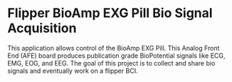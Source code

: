 # Flipper BioAmp EXG Pill Bio Signal Acquisition

This application allows control of the BioAmp EXG Pill. This Analog Front End (AFE) board produces publication grade BioPotential signals like ECG, EMG, EOG, and EEG.
The goal of this project is to collect and share bio signals and eventually work on a flipper BCI.
